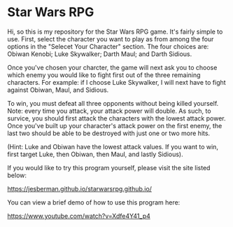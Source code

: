 # Star Wars RPG


Hi, so this is my repository for the Star Wars RPG game.  It's fairly simple to use.  First, select the character you want to play as from among the four options in the "Selecet Your Character" section.  The four choices are: Obiwan Kenobi; Luke Skywalker; Darth Maul; and Darth Sidious.

Once you've chosen your charcter, the game will next ask you to choose which enemy you would like to fight first out of the three remaining characters.  For example: if I choose Luke Skywalker, I will next have to fight against Obiwan, Maul, and Sidious.  

To win, you must defeat all three opponents without being killed yourself.  Note: every time you attack, your attack power will double.  As such, to survice, you should first attack the characters with the lowest attack power.  Once you've built up your character's attack power on the first enemy, the last two should be able to be destroyed with just one or two more hits.

(Hint: Luke and Obiwan have the lowest attack values.  If you want to win, first target Luke, then Obiwan, then Maul, and lastly Sidious).

If you would like to try this program yourself, please visit the site listed below:

https://jesberman.github.io/starwarsrpg.github.io/


You can view a brief demo of how to use this program here:

https://www.youtube.com/watch?v=Xdfe4Y41_p4